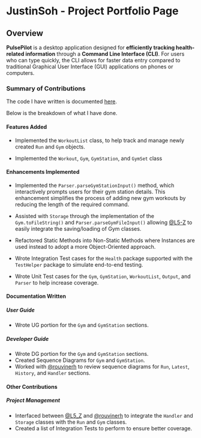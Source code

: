 # JustinSoh - Project Portfolio Page

## Overview

**PulsePilot** is a desktop application designed for **efficiently tracking health-related information** through a **Command Line Interface (CLI)**. For users who can type quickly, the CLI allows for faster data entry compared to traditional Graphical User Interface (GUI) applications on phones or computers.

### Summary of Contributions

The code I have written is documented [here](https://nus-cs2113-ay2324s2.github.io/tp-dashboard/?search=JustinSoh&sort=groupTitle&sortWithin=title&timeframe=commit&mergegroup=&groupSelect=groupByRepos&breakdown=true&checkedFileTypes=docs~functional-code~test-code~other&since=2024-02-23).

Below is the breakdown of what I have done.

#### Features Added

- Implemented the `WorkoutList` class, to help track and manage newly created `Run` and `Gym` objects.

- Implemented the `Workout`, `Gym`, `GymStation`, and `GymSet` class


#### Enhancements Implemented

- Implemented the `Parser.parseGymStationInput()` method, which interactively prompts users for their gym station details. This enhancement simplifies the process of adding new gym workouts by reducing the length of the required command.

- Assisted with `Storage` through the implementation of the `Gym.toFileString()` and `Parser.parseGymFileInput()` allowing [@L5-Z](https://github.com/L5-Z) to easily integrate the saving/loading of Gym classes.

- Refactored Static Methods into Non-Static Methods where Instances are used instead to adopt a more Object-Oriented approach. 

- Wrote Integration Test cases for the `Health` package supported with the `TestHelper` package to simulate end-to-end testing.

- Wrote Unit Test cases for the `Gym`, `GymStation`, `WorkoutList`, `Output`, and `Parser` to help increase coverage.


#### Documentation Written

##### User Guide

- Wrote UG portion for the `Gym` and `GymStation` sections.

##### Developer Guide

- Wrote DG portion for the `Gym` and `GymStation` sections. 
- Created Sequence Diagrams for `Gym` and `GymStation`.
- Worked with [@rouvinerh](https://github.com/rouvinerh) to review sequence diagrams for `Run`, `Latest`, `History`, and `Handler` sections.

#### Other Contributions

##### Project Management

- Interfaced between [@L5_Z](https://github.com/L5-Z) and [@rouvinerh](https://github.com/rouvinerh) to integrate the `Handler` and `Storage` classes with the `Run` and `Gym` classes. 
- Created a list of Integration Tests to perform to ensure better coverage. 

